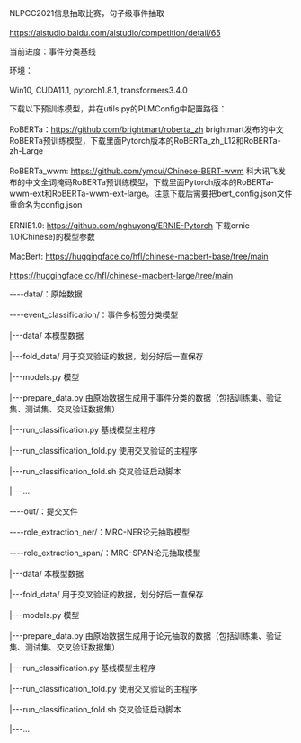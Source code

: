 NLPCC2021信息抽取比赛，句子级事件抽取<br>  
https://aistudio.baidu.com/aistudio/competition/detail/65<br>  

当前进度：事件分类基线<br>  

环境：<br>  
Win10, CUDA11.1, pytorch1.8.1, transformers3.4.0<br>  

下载以下预训练模型，并在utils.py的PLMConfig中配置路径：<br>  
RoBERTa：https://github.com/brightmart/roberta_zh     brightmart发布的中文RoBERTa预训练模型，下载里面Pytorch版本的RoBERTa_zh_L12和RoBERTa-zh-Large<br>  
RoBERTa_wwm: https://github.com/ymcui/Chinese-BERT-wwm     科大讯飞发布的中文全词掩码RoBERTa预训练模型，下载里面Pytorch版本的RoBERTa-wwm-ext和RoBERTa-wwm-ext-large。注意下载后需要把bert_config.json文件重命名为config.json<br>  
ERNIE1.0: https://github.com/nghuyong/ERNIE-Pytorch   下载ernie-1.0(Chinese)的模型参数<br>  
MacBert: https://huggingface.co/hfl/chinese-macbert-base/tree/main<br>  
         https://huggingface.co/hfl/chinese-macbert-large/tree/main<br>  


----data/：原始数据<br>  
----event_classification/：事件多标签分类模型<br>  
    |---data/ 本模型数据<br>  
    |---fold_data/ 用于交叉验证的数据，划分好后一直保存<br>  
    |---models.py 模型<br>  
    |---prepare_data.py 由原始数据生成用于事件分类的数据（包括训练集、验证集、测试集、交叉验证数据集）<br>  
    |---run_classification.py      基线模型主程序<br>  
    |---run_classification_fold.py 使用交叉验证的主程序<br>  
    |---run_classification_fold.sh 交叉验证启动脚本<br>  
    |---...<br>  
----out/：提交文件<br>  
----role_extraction_ner/：MRC-NER论元抽取模型<br>  
----role_extraction_span/：MRC-SPAN论元抽取模型<br>  
    |---data/ 本模型数据<br>  
    |---fold_data/ 用于交叉验证的数据，划分好后一直保存<br>  
    |---models.py 模型<br>  
    |---prepare_data.py 由原始数据生成用于论元抽取的数据（包括训练集、验证集、测试集、交叉验证数据集）<br>  
    |---run_classification.py      基线模型主程序<br>  
    |---run_classification_fold.py 使用交叉验证的主程序<br>  
    |---run_classification_fold.sh 交叉验证启动脚本<br>  
    |---...<br>  
